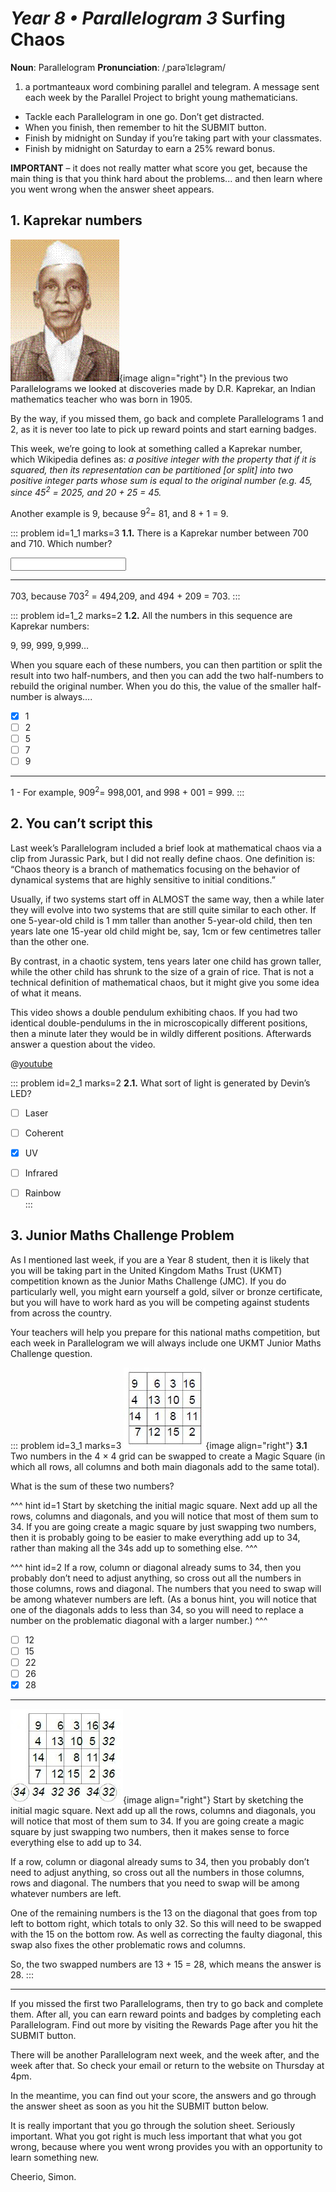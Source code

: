 # _Year 8 • Parallelogram 3_ Surfing Chaos

<div class="dictionary">

__Noun__: Parallelogram
__Pronunciation__: /ˌparəˈlɛləɡram/

1. a portmanteaux word combining parallel and telegram. A message sent each
week by the Parallel Project to bright young mathematicians.

</div>

* Tackle each Parallelogram in one go. Don’t get distracted.
* When you finish, then remember to hit the SUBMIT button.
*	Finish by midnight on Sunday if you’re taking part with your classmates.
*	Finish by midnight on Saturday to earn a 25% reward bonus.

__IMPORTANT__ – it does not really matter what score you get, because the main thing is that you think hard about the problems... and then learn where you went wrong when the answer sheet appears.


## 1. Kaprekar numbers
![](/resources/8-03-surfing-chaos/1-kaprekar.gif){image align="right"}
In the previous two Parallelograms we looked at discoveries made by D.R. Kaprekar, an Indian mathematics teacher who was born in 1905.

By the way, if you missed them, go back and complete Parallelograms 1 and 2, as it is never too late to pick up reward points and start earning badges.

This week, we’re going to look at something called a Kaprekar number, which Wikipedia defines as: _a positive integer with the property that if it is squared, then its representation can be partitioned [or split] into two positive integer parts whose sum is equal to the original number (e.g. 45, since 45<sup>2</sup> = 2025, and 20 + 25 = 45._

Another example is 9, because 9<sup>2</sup>= 81, and 8 + 1 = 9.


::: problem id=1_1 marks=3
__1.1.__ There is a Kaprekar number between 700 and 710. Which number?

<input type="text" solution="703"/>  

---

703, because 703<sup>2</sup> = 494,209, and 494 + 209 = 703.
:::

::: problem id=1_2 marks=2
__1.2.__ All the numbers in this sequence are Kaprekar numbers:

9,		99,		999,		9,999…

When you square each of these numbers, you can then partition or split the result into two half-numbers, and then you can add the two half-numbers to rebuild the original number. When you do this, the value of the smaller half-number is always….

* [x] 1
* [ ] 2
* [ ] 5
* [ ] 7
* [ ] 9

---

1 - For example, 909<sup>2</sup>= 998,001, and 998 + 001 = 999.
:::


## 2. You can’t script this

Last week’s Parallelogram included a brief look at mathematical chaos via a clip from Jurassic Park, but I did not really define chaos. One definition is: “Chaos theory is a branch of mathematics focusing on the behavior of dynamical systems that are highly sensitive to initial conditions.”

Usually, if two systems start off in ALMOST the same way, then a while later they will evolve into two systems that are still quite similar to each other. If one 5-year-old child is 1 mm taller than another 5-year-old child, then ten years late one 15-year old child might be, say, 1cm or few centimetres taller than the other one.

By contrast, in a chaotic system, tens years later one child has grown taller, while the other child has shrunk to the size of a grain of rice. That is not a technical definition of mathematical chaos, but it might give you some idea of what it means.

This video shows a double pendulum exhibiting chaos. If you had two identical double-pendulums in the in microscopically different positions, then a minute later they would be in wildly different positions. Afterwards answer a question about the video.

@[youtube](wqLLm9QN6bk?end=187&rel=0)

::: problem id=2_1 marks=2
__2.1.__ What sort of light is generated by Devin’s LED?

* [ ] Laser  
* [ ] Coherent  
* [x] UV  
* [ ] Infrared  
* [ ] Rainbow  
:::


## 3.	Junior Maths Challenge Problem

As I mentioned last week, if you are a Year 8 student, then it is likely that you will be taking part in the United Kingdom Maths Trust (UKMT) competition known as the Junior Maths Challenge (JMC). If you do particularly well, you might earn yourself a gold, silver or bronze certificate, but you will have to work hard as you will be competing against students from across the country.

Your teachers will help you prepare for this national maths competition, but each week in Parallelogram we will always include one UKMT Junior Maths Challenge question.

::: problem id=3_1 marks=3
![](/resources/\8-03-surfing-chaos/3-magicsquare-question.jpg){image align="right"}
__3.1__ Two numbers in the 4 × 4 grid can be swapped to create a Magic Square (in which all rows, all columns and both main diagonals add
to the same total).

What is the sum of these two numbers?

^^^ hint id=1
Start by sketching the initial magic square. Next add up all the rows, columns and diagonals, and you will notice that most of them sum to 34. If you are going create a magic square by just swapping two numbers, then it is probably going to be easier to make everything add up to 34, rather than making all the 34s add up to something else.
^^^

^^^ hint id=2
If a row, column or diagonal already sums to 34, then you probably don’t need to adjust anything, so cross out all the numbers in those columns, rows and diagonal. The numbers that you need to swap will be among whatever numbers are left. (As a bonus hint, you will notice that one of the diagonals adds to less than 34, so you will need to replace a number on the problematic diagonal with a larger number.)
^^^

* [ ] 12
* [ ] 15
* [ ] 22
* [ ] 26
* [x] 28

---
![](/resources/\8-03-surfing-chaos/3-magicsquare-answer.jpg){image align="right"}
Start by sketching the initial magic square. Next add up all the rows, columns and diagonals, you will notice that most of them sum to 34. If you are going create a magic square by just swapping two numbers, then it makes sense to force everything else to add up to 34.

If a row, column or diagonal already sums to 34, then you probably don’t need to adjust anything, so cross out all the numbers in those columns, rows and diagonal. The numbers that you need to swap will be among whatever numbers are left.

One of the remaining numbers is the 13 on the diagonal that goes from top left to bottom right, which totals to only 32. So this will need to be swapped with the 15 on the bottom row. As well as correcting the faulty diagonal, this swap also fixes the other problematic rows and columns.

So, the two swapped numbers are 13 + 15 = 28, which means the answer is 28.
:::


***

If you missed the first two Parallelograms, then try to go back and complete them. After all, you can earn reward points and badges by completing each Parallelogram. Find out more by visiting the Rewards Page after you hit the SUBMIT button.

There will be another Parallelogram next week, and the week after, and the week after that. So check your email or return to the website on Thursday at 4pm.

In the meantime, you can find out your score, the answers and go through the answer sheet as soon as you hit the SUBMIT button below.

It is really important that you go through the solution sheet. Seriously important. What you got right is much less important that what you got wrong, because where you went wrong provides you with an opportunity to learn something new.

Cheerio,
Simon.
